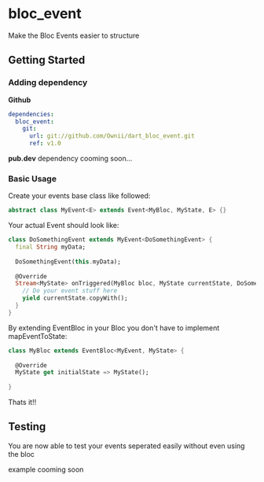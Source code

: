 # bloc_event

Make the Bloc Events easier to structure

## Getting Started

### Adding dependency

**Github**
```yml
dependencies:
  bloc_event:
    git:
      url: git://github.com/Ownii/dart_bloc_event.git
      ref: v1.0
```

**pub.dev** dependency cooming soon...

### Basic Usage

Create your events base class like followed:
```dart
abstract class MyEvent<E> extends Event<MyBloc, MyState, E> {}
```

Your actual Event should look like:
```dart
class DoSomethingEvent extends MyEvent<DoSomethingEvent> {
  final String myData;
  
  DoSomethingEvent(this.myData);
  
  @Override
  Stream<MyState> onTriggered(MyBloc bloc, MyState currentState, DoSomethingEvent event) async* {
    // Do your event stuff here
    yield currentState.copyWith();
  }
}
```

By extending EventBloc in your Bloc you don't have to implement mapEventToState:
```dart
class MyBloc extends EventBloc<MyEvent, MyState> {
  
  @Override
  MyState get initialState => MyState();
  
}
```

Thats it!!

## Testing
You are now able to test your events seperated easily without even using the bloc

example cooming soon
```dart
```

